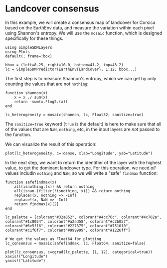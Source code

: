 # Landcover consensus

In this example, we will create a consensus map of landcover for Corsica based
on the EarthEnv data, and measure the variation within each pixel using
Shannon's entropy. We will use the `mosaic` function, which is designed
specifically for these things.

```@example cons
using SimpleSDMLayers
using Plots
default(; frame=:box)

bbox = (left=8.25, right=10.0, bottom=41.2, top=43.2)
lc = SimpleSDMPredictor(EarthEnv{LandCover}, 1:12; bbox...)
```

The first step is to measure Shannon's entropy, which we can get by only
counting the values that are not `nothing`:

```@example cons
function shannon(x)
    x = x ./ sum(x)
    return -sum(x.*log2.(x))
end

lc_heterogeneity = mosaic(shannon, lc, Float32; sanitize=true)
```

The `sanitize=true` keyword (`true` is the default) is here to make sure that
all of the values that are `NaN`, `nothing`, etc, in the input layers are *not*
passed to the function.

We can visualize the result of this operation:

```@example cons
plot(lc_heterogeneity, c=:dense, xlab="Longitude", yab="Latitude")
```

In the next step, we want to return the identifier of the layer with the highest
value, to get the dominant landcover type. For this operation, we need *all*
values includin `nothing` and `NaN`, so we will write a "safe" `findmax`
function:

```@example cons
function safefindmax(x)
    all(isnothing.(x)) && return nothing
    all(isnan.(filter(!isnothing, x))) && return nothing
    replace!(x, nothing => -Inf)
    replace!(x, NaN => -Inf)
    return findmax(x)[2]
end

lc_palette = [colorant"#32a852", colorant"#4cc76c", colorant"#4c702a", colorant"#1c8054", colorant"#a2ad58", colorant"#c2b057", colorant"#6e5f16", colorant"#227375", colorant"#751010", colorant"#c1f6f7", colorant"#999999", colorant"#1226ff"]

# We get the values as Float64 for plotting
lc_consensus = mosaic(safefindmax, lc, Float64; sanitize=false)

plot(lc_consensus, c=cgrad(lc_palette, [1, 12], categorical=true))
xaxis!("Longitude")
yaxis!("Latitude")
```